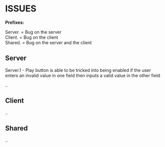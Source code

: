 # ISSUES

**Prefixes:**

Server. = Bug on the server <br>
Client. = Bug on the client <br>
Shared. = Bug on the server and the client <br>

## Server

Server.1 - Play button is able to be tricked into being enabled if the user enters an invalid value
in one field then inputs a valid value in the other field

..

## Client

..

## Shared

..